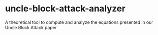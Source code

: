 # uncle-block-attack-analyzer
A theoretical tool to compute and analyze the equations presented in our Uncle Block Attack paper
